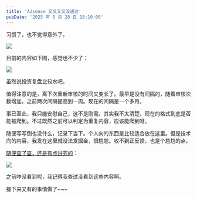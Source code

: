 ```yaml
---
title: 'Adsense 又又又又没通过'
pubDate: '2025 年 5 月 28 日 18:10:00'
---
```



习惯了，也不觉得意外了。

![](https://md.p1gd0g.cc/mmbiz_png/OQRlA7Uf7SWI3NxaRh9WStpSpEM2JLQHKhIx1srzDhE8S40keibehRed5Q3XAZUEZRBq6yp2E51MUOrjaTXbtQg/0?from=appmsg)

目前的内容如下图，感觉也不少了：

![](https://md.p1gd0g.cc/mmbiz_png/OQRlA7Uf7SWI3NxaRh9WStpSpEM2JLQHXic2AJYXL47icxQHic1icbJjH393m4MFSiaQ9mwia0e7iaflHkDzfQFed9BNg/0?from=appmsg)

虽然说投资复盘比较水吧。

值得注意的是，离下次重新审核的时间又变长了。最早是没有间隔的，随着审核次数增加，之前两次间隔提高到一周。现在的间隔是一个多月。

事已至此，我只能安慰自己，这不是刚需。其实我不太清楚，现在的格式到底是否能被爬到。不过既然之前可以判定为重复内容，应该能爬到呀。

随便写写倒也没什么，记录下当下。个人向的东西是比较适合放在这里。但是技术向的内容，我发在这里就没法发掘金，很尴尬。收不到正反馈，也是个尴尬的点。

[随便查了查，还是有点讲究的](https://www.deepawaliseotips.com/google-adsense-approval/)：

![](https://md.p1gd0g.cc/mmbiz_png/OQRlA7Uf7SWI3NxaRh9WStpSpEM2JLQHPA6Nk2R5QZUJQWSZjvF1d0CUM16tQBfdPicfGnMUyibsic5rCmoN1FqZQ/0?from=appmsg)

之前咋没看到呢，我记得我查过没看到这些内容啊。

接下来又有的事情做了~~~
